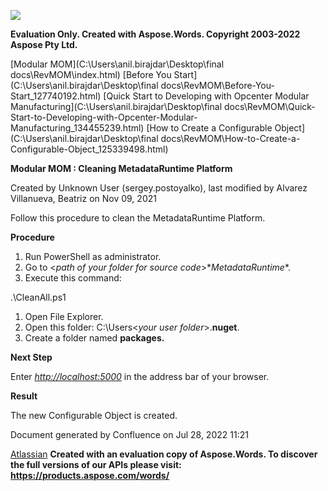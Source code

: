 ﻿![](Cleaning-MetadataRuntime-Platform\_134454467.001.png)

**Evaluation Only. Created with Aspose.Words. Copyright 2003-2022 Aspose Pty Ltd.**

[Modular MOM](C:\Users\anil.birajdar\Desktop\final docs\RevMOM\index.html) [Before You Start](C:\Users\anil.birajdar\Desktop\final docs\RevMOM\Before-You-Start_127740192.html) [Quick Start to Developing with Opcenter Modular Manufacturing](C:\Users\anil.birajdar\Desktop\final docs\RevMOM\Quick-Start-to-Developing-with-Opcenter-Modular-Manufacturing_134455239.html) [How to Create a Configurable Object](C:\Users\anil.birajdar\Desktop\final docs\RevMOM\How-to-Create-a-Configurable-Object_125339498.html) 

**Modular MOM : Cleaning MetadataRuntime Platform** 

Created by Unknown User (sergey.postoyalko), last modified by Alvarez Villanueva, Beatriz on Nov 09, 2021 

Follow this procedure to clean the MetadataRuntime Platform.

**Procedure**

1. Run PowerShell as administrator.
1. Go to <*path of your folder for source code*>\**MetadataRuntime**.
1. Execute this command:

.\CleanAll.ps1

1. Open File Explorer.
1. Open this folder: C:\Users\<*your user folder*>\.**nuget**.
1. Create a folder named **packages.**

**Next Step**

Enter [*http://localhost:5000*](http://localhost:5000) in the address bar of your browser.

**Result**

The new Configurable Object is created.

Document generated by Confluence on Jul 28, 2022 11:21

[Atlassian](https://www.atlassian.com/)
**Created with an evaluation copy of Aspose.Words. To discover the full versions of our APIs please visit: https://products.aspose.com/words/**
